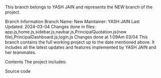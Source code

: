 This branch belongs to YASH JAIN and represents the NEW branch of the project.

Branch Information
Branch Name: New
Maintainer: YASH JAIN
Last Updated: 2024-03-04
Changes done in files: app.js,home.js,sidebar.js,navbar.js,PrincipalQuotation.js(new file),PrincipalDashboard.js,login.js
Changes done at 1:09Am 03/04
This branch contains the full working project up to the date mentioned above. It includes all the latest updates and features implemented by YASH JAIN and her teammates.

Contents
The project includes:

Source code